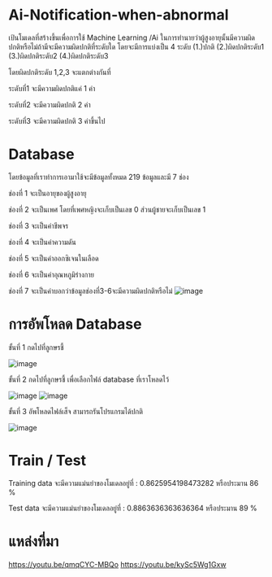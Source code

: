 # Ai-Notification-when-abnormal
เป้นโมเดลที่สร้างขึ้นเพื่อการใช้ Machine Learning /Ai ในการทำนายว่าผู้สูงอายุนั้นมีความผิดปกติหรือไม่ถ้ามีจะมีความผิดปกติที่ระดับใด
โดยจะมีการแบ่งเป็น 4 ระดับ (1.)ปกติ   (2.)ผิดปกติระดับ1   (3.)ผิดปกติระดับ2   (4.)ผิดปกติระดับ3 

โดยผิดปกติระดับ 1,2,3 จะแตกต่างกันที่ 

ระดับที่1 จะมีความผิดปกติแค่ 1 ค่า    

ระดับที่2 จะมีความผิดปกติ 2 ค่า    

ระดับที่3 จะมีความผิดปกติ 3 ค่าขึ้นไป

#  Database        
โดยข้อมูลที่เราทำการเอามาใช้จะมีข้อมูลทั้งหมด 219 ข้อมูลและมี 7 ช่อง 

ช่องที่ 1 จะเป็นอายุของผู้สูงอายุ

ช่องที่ 2 จะเป็นเพศ โดยที่เพศหญิงจะเก็บเป็นเลข 0 ส่วนผู้ชายจะเก็บเป็นเลข 1

ช่องที่ 3 จะเป็นค่าชีพจร

ช่องที่ 4 จะเป็นค่าความดัน

ช่องที่ 5 จะเป็นค่าออกซิเจนในเลือด

ช่องที่ 6 จะเป็นค่าอุณหภูมิร่างกาย

ช่องที่ 7 จะเป็นค่าบอกว่าข้อมูลช่องที่3-6จะมีความผิดปกติหรือไม่
![image](https://user-images.githubusercontent.com/96381276/146791180-84eb2408-40d0-44b4-b3f1-9affe8bc90a8.png)

# การอัพโหลด Database 
  ขั้นที่ 1 กดไปที่ลูกษรชี้
  
  ![image](https://user-images.githubusercontent.com/96381276/147100541-647b32cb-d490-456f-b494-05d9c4017c7a.png)

   ขั้นที่ 2 กดไปที่ลูกษรชี้ เพื่อเลือกไฟล์ database ที่เราโหลดไว้
   
   ![image](https://user-images.githubusercontent.com/96381276/147101671-564304c5-9d4e-48c6-a5f1-6d8e139f01bf.png)
![image](https://user-images.githubusercontent.com/96381276/147101815-2ddc4213-a025-4958-9744-4dc2aa0b5102.png)

   ขั้นที่ 3 อัพโหลดไฟล์เส็จ สามารถรันโปรแกรมได้ปกติ
   
   ![image](https://user-images.githubusercontent.com/96381276/147102437-8f3be3bc-2d11-4513-9e01-bd9d588a2b77.png)
  
  
# Train / Test
Training data จะมีความแม่นยำของโมเดลอยู่ที่ :  0.8625954198473282 หรือประมาน 86 %

Test data จะมีความแม่นยำของโมเดลอยู่ที่ :  0.8863636363636364 หรือประมาน 89 %

# แหล่งที่มา
https://youtu.be/qmqCYC-MBQo
https://youtu.be/kySc5Wg1Gxw
